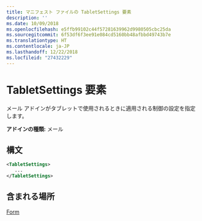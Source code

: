 ```yaml
---
title: マニフェスト ファイルの TabletSettings 要素
description: ''
ms.date: 10/09/2018
ms.openlocfilehash: e5ffb99102c44f57281639962d9980505cbc25da
ms.sourcegitcommit: 6f53df6f3ee91e084cd5160bb48afbbd49743b7e
ms.translationtype: HT
ms.contentlocale: ja-JP
ms.lasthandoff: 12/22/2018
ms.locfileid: "27432229"
---
```

# <a name="tabletsettings-element"></a>TabletSettings 要素

メール アドインがタブレットで使用されるときに適用される制御の設定を指定します。

**アドインの種類:** メール

## <a name="syntax"></a>構文

```XML
<TabletSettings>
   ...
</TabletSettings>
```

## <a name="contained-in"></a>含まれる場所

[Form](form.md)

